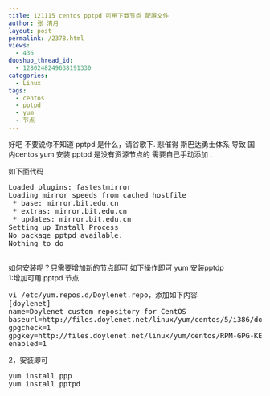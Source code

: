 ```yaml
---
title: 121115 centos pptpd 可用下载节点 配置文件
author: 张 清月
layout: post
permalink: /2378.html
views:
  - 436
duoshuo_thread_id:
  - 1280248249638191330
categories:
  - Linux
tags:
  - centos
  - pptpd
  - yum
  - 节点
---
```

好吧 不要说你不知道 pptpd 是什么，请谷歌下. 悲催得 斯巴达勇士体系 导致 国内centos yum 安装 pptpd 是没有资源节点的 需要自己手动添加 . 

如下面代码

<pre lang="shell">Loaded plugins: fastestmirror
Loading mirror speeds from cached hostfile
 * base: mirror.bit.edu.cn
 * extras: mirror.bit.edu.cn
 * updates: mirror.bit.edu.cn
Setting up Install Process
No package pptpd available.
Nothing to do

</pre>

如何安装呢？只需要增加新的节点即可 如下操作即可 yum 安装pptdp  
1:增加可用 pptpd 节点

<pre lang="shell">vi /etc/yum.repos.d/Doylenet.repo，添加如下内容
[doylenet] 
name=Doylenet custom repository for CentOS 
baseurl=http://files.doylenet.net/linux/yum/centos/5/i386/doylenet/ 
gpgcheck=1 
gpgkey=http://files.doylenet.net/linux/yum/centos/RPM-GPG-KEY-rdoyle 
enabled=1
</pre>

2，安装即可

<pre lang="shell">yum install ppp
yum install pptpd
</pre>